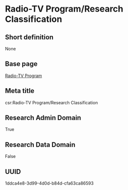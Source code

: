 # Radio-TV Program/Research Classification
## Short definition
None
## Base page
[Radio-TV Program](../../Objects/Radio-TV%20Program.md)
## Meta title
csr:Radio-TV Program/Research Classification
## Research Admin Domain
True
## Research Data Domain
False
## UUID
1ddca4e8-3d99-4d0d-b84d-cfa63ca86593
